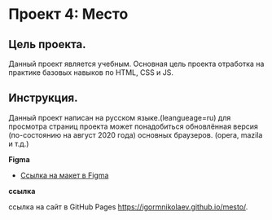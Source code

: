 # Проект 4: Место

## Цель проекта.
Данный проект является учебным.
Основная цель проекта отработка на практике базовых навыков по HTML, CSS и JS.

## Инструкция.
Данный проект написан на русском языке.(leangueage=ru)
для просмотра страниц проекта может понадобиться обновлённая версия
(по-состоянию на август 2020 года)  основных браузеров. (opera, mazila и т.д.)


**Figma**

* [Ссылка на макет в Figma](https://www.figma.com/file/StZjf8HnoeLdiXS7dYrLAh/JavaScript.-Sprint-4)

**ссылка**

ссылка на сайт в GitHub Pages https://igormnikolaev.github.io/mesto/.
